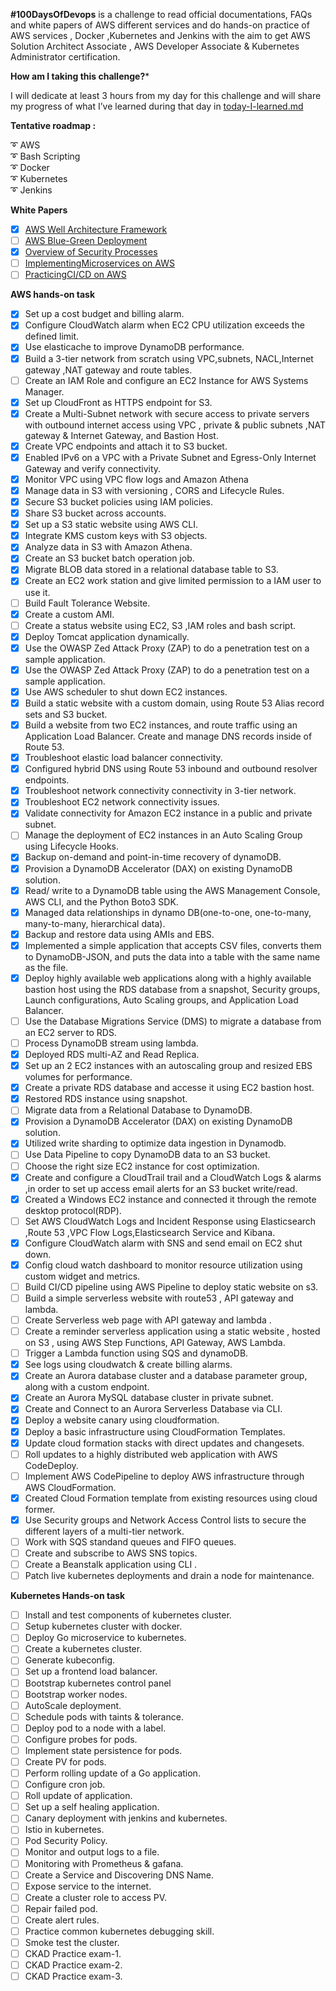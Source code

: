 **#100DaysOfDevops** is a challenge to read official documentations, FAQs and white papers of AWS different services and do hands-on practice of AWS services , Docker ,Kubernetes and Jenkins with the aim to get AWS Solution Architect Associate , AWS Developer Associate &amp; Kubernetes Administrator certification.

**How am I taking this challenge?***

I will dedicate at least 3 hours from my day for this challenge and will share my progress of what I’ve learned during that day in [today-I-learned.md](https://github.com/ZunairaSid/100-Days-Of-DevOps/blob/master/today-I-learned.md)


**Tentative roadmap :**

:curly_loop:   AWS</br>
:curly_loop: Bash Scripting</br>
:curly_loop: Docker</br>
:curly_loop: Kubernetes</br>
:curly_loop: Jenkins</br>

**White Papers**

- [x] [AWS Well Architecture Framework](https://bit.ly/3aAfe8J)<br>
- [ ] [AWS Blue-Green Deployment](https://bit.ly/2Q2r563)
- [x] [Overview of Security Processes](https://d1.awsstatic.com/whitepapers/Security/Intro_to_AWS_Security.pdf?did=wp_card&trk=wp_card)<br>
- [ ] [Implementing](https://bit.ly/2CHErSo)[Microservices on AWS](https://bit.ly/2CHErSo)
- [ ] [Practicing](https://d1.awsstatic.com/whitepapers/DevOps/practicing-continuous-integration-continuous-delivery-on-AWS.pdf)[CI/CD on AWS](https://d1.awsstatic.com/whitepapers/DevOps/practicing-continuous-integration-continuous-delivery-on-AWS.pdf)

**AWS hands-on task**


- [x] Set up a cost budget and billing alarm.<br>
- [x] Configure CloudWatch alarm when EC2 CPU utilization exceeds the defined limit.<br>
- [x] Use elasticache to improve DynamoDB performance.<br>
- [x] Build a 3-tier network from scratch using VPC,subnets, NACL,Internet gateway ,NAT gateway and route tables. <br>
- [ ] Create an IAM Role and configure an EC2 Instance for AWS Systems Manager.<br>
- [x] Set up CloudFront as HTTPS endpoint for S3.<br>
- [x] Create a Multi-Subnet network with secure access to private servers with outbound internet access using VPC , private &amp; public subnets ,NAT gateway &amp; Internet Gateway, and Bastion Host.<br>
- [x] Create VPC endpoints and attach it to S3 bucket.<br>
- [x] Enabled IPv6 on a VPC with a Private Subnet and Egress-Only Internet Gateway and verify connectivity.<br>
- [x] Monitor VPC using VPC flow logs and Amazon Athena<br>
- [x] Manage data in S3 with versioning , CORS and Lifecycle Rules.<br>
- [x] Secure S3 bucket policies using IAM policies.<br>
- [x] Share S3 bucket across accounts.<br>
- [x] Set up a S3 static website using AWS CLI.<br>
- [x] Integrate KMS custom keys with S3 objects.<br>
- [x] Analyze data in S3 with Amazon Athena.<br>
- [x] Create an S3 bucket batch operation job.<br>
- [x] Migrate BLOB data stored in a relational database table to S3.<br>
- [x] Create an EC2 work station and give limited permission to a IAM user to use it.<br>
- [ ] Build Fault Tolerance Website.
- [x] Create a custom AMI.
- [ ] Create a status website using EC2, S3 ,IAM roles and bash script.
- [x] Deploy Tomcat application dynamically.</br>
- [x] Use the OWASP Zed Attack Proxy (ZAP) to do a penetration test on a sample application.</br>
- [x] Use the OWASP Zed Attack Proxy (ZAP) to do a penetration test on a sample application.</br>
- [x] Use AWS scheduler to shut down EC2 instances.<br>
- [x] Build a static website with a custom domain, using Route 53 Alias record sets and S3 bucket.<br>
- [x] Build a website from two EC2 instances, and route traffic using an Application Load Balancer. Create and manage DNS records inside of Route 53.<br>
- [x] Troubleshoot elastic load balancer connectivity.<br>
- [x] Configured hybrid DNS using Route 53 inbound and outbound resolver endpoints.<br>
- [x] Troubleshoot  network connectivity connectivity in 3-tier network.<br>
- [x] Troubleshoot EC2 network connectivity issues.<br>
- [x] Validate connectivity for Amazon EC2 instance in a public and private subnet.<br>
- [ ] Manage the deployment of EC2 instances in an Auto Scaling Group using Lifecycle Hooks.
- [x] Backup on-demand and point-in-time recovery of dynamoDB.<br>
- [x] Provision a DynamoDB Accelerator (DAX) on existing DynamoDB solution.<br>
- [x] Read/ write to a DynamoDB table using the AWS Management Console, AWS CLI, and the Python Boto3 SDK.<br>
- [x] Managed data relationships in dynamo DB(one-to-one, one-to-many, many-to-many, hierarchical data).<br>
- [x] Backup and restore data using AMIs and EBS.<br>
- [x] Implemented a simple application that accepts CSV files, converts them to DynamoDB-JSON, and puts the data into a table with the same name as the file.<br>
- [x] Deploy highly available web applications along with a highly available bastion host using the RDS database from a snapshot, Security groups, Launch configurations, Auto Scaling groups, and Application Load Balancer.<br>
- [ ] Use the Database Migrations Service (DMS) to migrate a database from an EC2 server to RDS.
- [ ] Process DynamoDB stream using lambda.
- [x] Deployed RDS multi-AZ and Read Replica.<br>
- [x] Set up an 2 EC2 instances with an autoscaling group and resized EBS volumes for performance.<br>
- [x] Create a private RDS database and accesse it using EC2 bastion host.<br>
- [x] Restored RDS instance using snapshot.<br>
- [ ] Migrate data from a Relational Database to DynamoDB.
- [x] Provision a DynamoDB Accelerator (DAX) on existing DynamoDB solution.<br>
- [x] Utilized write sharding to optimize data ingestion in Dynamodb.<br>
- [ ] Use Data Pipeline to copy DynamoDB data to an S3 bucket.
- [ ] Choose the right size EC2 instance for cost optimization.<br>
- [x] Create and configure a CloudTrail trail and a CloudWatch Logs & alarms ,in order to set up access email alerts for an S3 bucket write/read.<br>
- [x] Created a Windows EC2 instance and connected it through the remote desktop protocol(RDP).<br>
- [ ] Set AWS CloudWatch Logs and Incident Response using Elasticsearch ,Route 53 ,VPC Flow Logs,Elasticsearch Service and Kibana.
- [x] Configure CloudWatch alarm with SNS and send email on EC2 shut down.<br>
- [x] Config cloud watch dashboard to monitor resource utilization using custom widget and metrics.<br>
- [ ] Build CI/CD pipeline using AWS Pipeline to deploy static website on s3.
- [ ] Build a simple serverless website with route53 , API gateway and lambda.
- [ ] Create Serverless web page with API gateway and lambda .
- [ ] Create a reminder serverless application using a static website , hosted on S3 , using AWS Step Functions, API Gateway, AWS Lambda.
- [ ] Trigger a Lambda function using SQS and dynamoDB.
- [x] See logs using cloudwatch &amp; create billing alarms. <br>
- [x] Create an Aurora database cluster and a database parameter group, along with a custom endpoint. <br>
- [x] Create an Aurora MySQL database cluster in private subnet. <br>
- [x] Create and Connect to an Aurora Serverless Database via CLI. <br>
- [x] Deploy a website canary using cloudformation. <br>
- [x] Deploy a basic infrastructure using CloudFormation Templates.<br>
- [x] Update cloud formation stacks with direct updates and changesets.<br>
- [ ] Roll updates to a highly distributed web application with AWS CodeDeploy.
- [ ] Implement AWS CodePipeline to deploy AWS infrastructure through AWS CloudFormation.
- [x] Created Cloud Formation template from existing resources using cloud former.<br>
- [x] Use Security groups and Network Access Control lists to secure the different layers of a multi-tier network.<br>
- [ ] Work with SQS standand queues and FIFO queues.
- [ ] Create and subscribe to AWS SNS topics.
- [ ] Create a Beanstalk application using CLI .
- [ ] Patch live kubernetes deployments and drain a node for maintenance.

**Kubernetes Hands-on task**

- [ ] Install and test components of kubernetes cluster.
- [ ] Setup kubernetes cluster with docker.
- [ ] Deploy Go microservice to kubernetes.
- [ ] Create a kubernetes cluster.
- [ ] Generate kubeconfig.
- [ ] Set up a frontend load balancer.
- [ ] Bootstrap kubernetes control panel
- [ ] Bootstrap worker nodes.
- [ ] AutoScale deployment.
- [ ] Schedule pods with taints &amp; tolerance.
- [ ] Deploy pod to a node with a label.
- [ ] Configure probes for pods.
- [ ] Implement state persistence for pods.
- [ ] Create PV for pods.
- [ ] Perform rolling update of a Go application.
- [ ] Configure cron job.
- [ ] Roll update of application.
- [ ] Set up a self healing application.
- [ ] Canary deployment with jenkins and kubernetes.
- [ ] Istio in kubernetes.
- [ ] Pod Security Policy.
- [ ] Monitor and output logs to a file.
- [ ] Monitoring with Prometheus &amp; gafana.
- [ ] Create a Service and Discovering DNS Name.
- [ ] Expose service to the internet.
- [ ] Create a cluster role to access PV.
- [ ] Repair failed pod.
- [ ] Create alert rules.
- [ ] Practice common kubernetes debugging skill.
- [ ] Smoke test the cluster.
- [ ] CKAD Practice exam-1.
- [ ] CKAD Practice exam-2.
- [ ] CKAD Practice exam-3.
